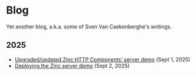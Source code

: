 # Blog

Yet another blog, a.k.a. some of Sven Van Caekenberghe's writings.

## 2025

- [Upgraded/updated Zinc HTTP Components’ server demo](2025-09-01-new-zinc-server-demo.md) (Sept 1, 2025)
- [Deploying the Zinc server demo](2025-09-02-deploy-zinc-server-demo.md) (Sept 2, 2025)
